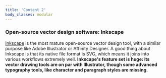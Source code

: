 ```yaml
---
title: 'Content 2'
body_classes: modular
---
```


### Open-source vector design software: Inkscape
[Inkscape](https://inkscape.org) is the most mature open-source vector design tool, with a similar purpose like Adobe Illustrator or Affinity Designer. A good thing about Inkscape is that its native file format is SVG, which means it joins into various workflows extremely well. **Inkscape's feature set is huge: its vector drawing tools are on par with Illustrator, though some advanced typography tools, like character and paragraph styles are missing.**